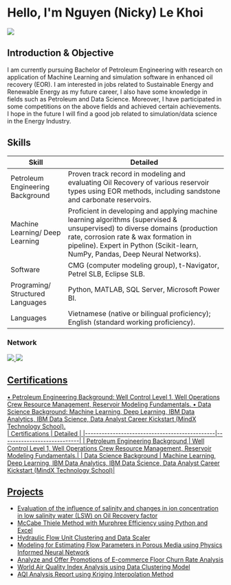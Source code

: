# Hello, I'm Nguyen (Nicky) Le Khoi
<a href="https://linkedin.com//in/nguyenlevn33034/"><img src="https://img.shields.io/badge/-LinkedIn-0072b1?&style=for-the-badge&logo=linkedin&logoColor=white" /></a>

## Introduction & Objective
I am currently pursuing Bachelor of Petroleum Engineering with research on application of Machine Learning and simulation software in enhanced oil recovery (EOR). I am interested in jobs related to Sustainable Energy and Renewable Energy as my future career, I also have some knowledge in fields such as Petroleum and Data Science. Moreover, I have participated in some competitions on the above fields and achieved certain achievements. I hope in the future I will find a good job related to simulation/data science in the Energy Industry.

## Skills

| Skill                                         | Detailed      |
|-----------------------------------------------|----------------------------|
| Petroleum Engineering Background         | Proven track record in modeling and evaluating Oil Recovery of various reservoir types using EOR methods, including sandstone and carbonate reservoirs.|
| Machine Learning/ Deep Learning | Proficient in developing and applying machine learning algorithms (supervised & unsupervised) to diverse domains (production rate, corrosion rate & wax formation in pipeline). Expert in Python (Scikit-learn, NumPy, Pandas, Deep Neural Networks).|
| Software         | CMG (computer modeling group), t-Navigator, Petrel SLB, Eclipse SLB.|
| Programing/ Structured Languages      | Python, MATLAB, SQL Server, Microsoft Power BI.|
| Languages       | Vietnamese (native or bilingual proficiency); English (standard working proficiency).|


### Network
<div>
    <a href="mailto:nguyenlevn33034@gmail.com"><img src="https://img.shields.io/badge/-Gmail-D14836?style=for-the-badge&logo=Gmail&logoColor=white" />
    <a href="https://www.facebook.com/nguyelevn33034"><img src="https://img.shields.io/badge/-Facebook-1877F2?style=for-the-badge&logo=Facebook&logoColor=white" />
</div>


## Certifications
•	Petroleum Engineering Background: Well Control Level 1, Well Operations Crew Resource Management, Reservoir Modeling Fundamentals.
•	Data Science Background: Machine Learning, Deep Learning, IBM Data Analytics, IBM Data Science, Data Analyst Career Kickstart (MindX Technology School).	
| Certifications                                         | Detailed      |
|-----------------------------------------------|----------------------------|
| Petroleum Engineering Background         | Well Control Level 1, Well Operations Crew Resource Management, Reservoir Modeling Fundamentals.|
| Data Science Background | Machine Learning, Deep Learning, IBM Data Analytics, IBM Data Science, Data Analyst Career Kickstart (MindX Technology School)|


## Projects
 - Evaluation of the influence of salinity and changes in ion concentration in low salinity water (LSW) on Oil Recovery factor
 - McCabe Thiele Method with Murphree Efficiency using Python and Excel
 - Hydraulic Flow Unit Clustering and Data Scaler
 - Modeling for Estimating Flow Parameters in Porous Media using Physics Informed Neural Network
 - Analyze and Offer Promotions of E-commerce Floor Churn Rate Analysis
 - World Air Quality Index Analysis using Data Clustering Model
 - AQI Analysis Report using Kriging Interpolation Method

